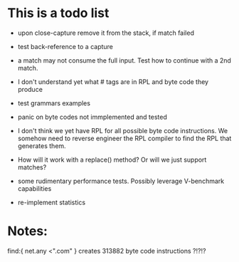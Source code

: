 # This is a todo list

- upon close-capture remove it from the stack, if match failed 
- test back-reference to a capture
- a match may not consume the full input. Test how to continue with a 2nd match.
- I don't understand yet what # tags are in RPL and byte code they produce
- test grammars examples
- panic on byte codes not immplemented and tested

- I don't think we yet have RPL for all possible byte code instructions. We somehow need to reverse engineer the RPL 
  compiler to find the RPL that generates them.

- How will it work with a replace() method? Or will we just support matches?
- some rudimentary performance tests. Possibly leverage V-benchmark capabilities
- re-implement statistics

# Notes:

find:{ net.any <".com" }   creates 313882 byte code instructions ?!?!?
